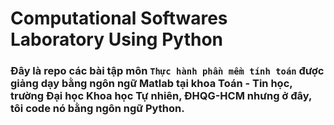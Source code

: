 # Computational Softwares Laboratory Using Python

### Đây là repo các bài tập môn `Thực hành phần mềm tính toán` được giảng dạy bằng ngôn ngữ Matlab tại khoa Toán - Tin học, trường Đại học Khoa học Tự nhiên, ĐHQG-HCM nhưng ở đây, tôi code nó bằng ngôn ngữ Python.
